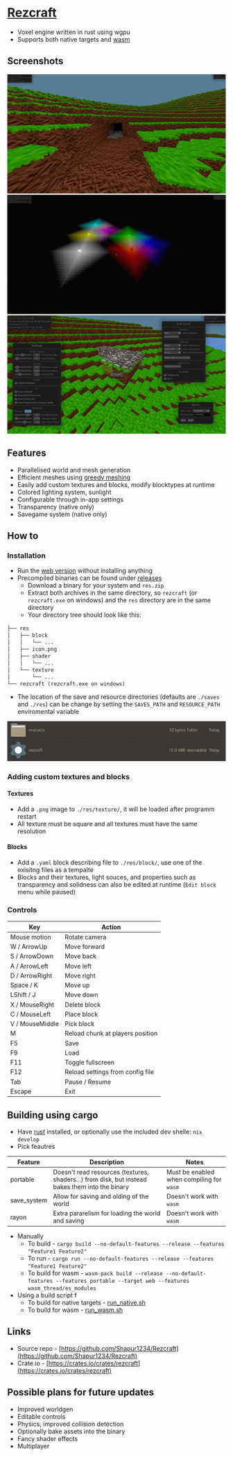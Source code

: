 # [Rezcraft](https://shapur1234.github.io/Rezcraft-Demo/ "Link to web version (mobile controls not supported)")

- Voxel engine written in rust using wgpu
- Supports both native targets and [wasm](https://en.wikipedia.org/wiki/WebAssembly)

## Screenshots

![Sunlight](./screenshot/2.png?raw=true "Sunlight")
![Lighting](./screenshot/3.png?raw=true "Lighting")
![UI](./screenshot/4.png?raw=true "UI")

## Features

- Parallelised world and mesh generation
- Efficient meshes using [greedy meshing](https://0fps.net/2012/06/30/meshing-in-a-minecraft-game/)
- Easily add custom textures and blocks, modify blocktypes at runtime
- Colored lighting system, sunlight
- Configurable through in-app settings
- Transparency (native only)
- Savegame system (native only)

## How to

### Installation

- Run the [web version](https://shapur1234.github.io/Rezcraft-Demo/ "Link to web version (mobile controls not supported)") without installing anything
- Precompiled binaries can be found under [releases](https://github.com/Shapur1234/Rezcraft/releases)
  - Download a binary for your system and `res.zip`
  - Extract both archives in the same directory, so `rezcraft` (or `rezcraft.exe` on windows) and the `res` directory are in the same directory
  - Your directory tree should look like this:

```
├── res
│   ├── block
│   │   └── ...
│   ├── icon.png
│   ├── shader
│   │   └── ...
│   └── texture
│       └── ...
└── rezcraft (rezcraft.exe on windows)
```

- The location of the save and resource directories (defaults are `./saves` and `./res`) can be change by setting the `SAVES_PATH` and `RESOURCE_PATH` enviromental variable

![Directory](./screenshot/directory_strucutre.png?raw=true "Directory")

### Adding custom textures and blocks

#### Textures

- Add a `.png` image to `./res/texture/`, it will be loaded after programm restart
- All texture must be square and all textures must have the same resolution

#### Blocks

- Add a `.yaml` block describing file to `./res/block/`, use one of the exisitng files as a tempalte
- Blocks and their textures, light souces, and properties such as transparency and solidness can also be edited at runtime (`Edit block` menu while paused)

### Controls

| Key             | Action                           |
| --------------- | -------------------------------- |
| Mouse motion    | Rotate camera                    |
| W / ArrowUp     | Move forward                     |
| S / ArrowDown   | Move back                        |
| A / ArrowLeft   | Move left                        |
| D / ArrowRight  | Move right                       |
| Space / K       | Move up                          |
| LShift / J      | Move down                        |
| X / MouseRight  | Delete block                     |
| C / MouseLeft   | Place block                      |
| V / MouseMiddle | Pick block                       |
| M               | Reload chunk at players position |
| F5              | Save                             |
| F9              | Load                             |
| F11             | Toggle fullscreen                |
| F12             | Reload settings from config file |
| Tab             | Pause / Resume                   |
| Escape          | Exit                             |

## Building using cargo

- Have [rust](https://www.rust-lang.org/tools/install) installed, or optionally use the included dev shelle: `nix develop`
- Pick feautres

| Feature     | Description                                                                                     | Notes                                     |
| ----------- | ----------------------------------------------------------------------------------------------- | ----------------------------------------- |
| portable    | Doesn't read resources (textures, shaders...) from disk, but instead bakes them into the binary | Must be enabled when compiling for `wasm` |
| save_system | Allow for saving and olding of the world                                                        | Doesn't work with `wasm`                  |
| rayon       | Extra pararelism for loading the world and saving                                               | Doesn't work with `wasm`                  |

- Manually
  - To build - `cargo build --no-default-features --release --features "Feature1 Feature2"`
  - To run - `cargo run --no-default-features --release --features "Feature1 Feature2"`
  - To build for wasm - `wasm-pack build --release --no-default-features --features portable --target web --features wasm_thread/es_modules`
- Using a build script f
  - To build for native targets - [run_native.sh](./script/run_native.sh)
  - To build for wasm - [run_wasm.sh](./script/run_wasm.sh)

## Links

- Source repo - [https://github.com/Shapur1234/Rezcraft](https://github.com/Shapur1234/Rezcraft)
- Crate.io - [https://crates.io/crates/rezcraft](https://crates.io/crates/rezcraft)

## Possible plans for future updates

- Improved worldgen
- Editable controls
- Physics, improved collision detection
- Optionally bake assets into the binary
- Fancy shader effects
- Multiplayer
